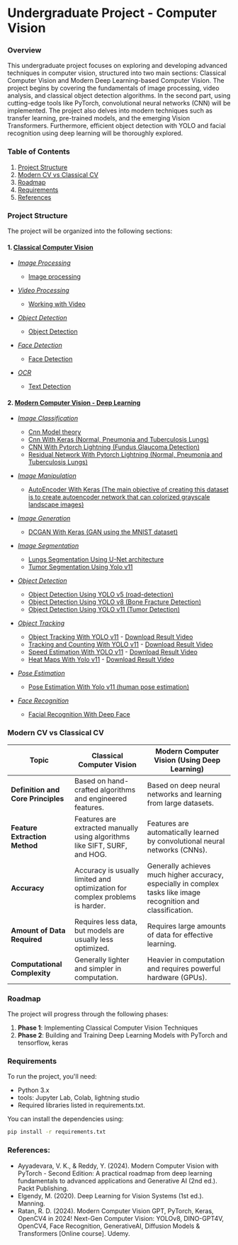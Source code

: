 # Undergraduate Project - Computer Vision

### Overview

This undergraduate project focuses on exploring and developing advanced techniques in computer vision, structured into two main sections: Classical Computer Vision and Modern Deep Learning-based Computer Vision. The project begins by covering the fundamentals of image processing, video analysis, and classical object detection algorithms. In the second part, using cutting-edge tools like PyTorch, convolutional neural networks (CNN) will be implemented. The project also delves into modern techniques such as transfer learning, pre-trained models, and the emerging Vision Transformers. Furthermore, efficient object detection with YOLO and facial recognition using deep learning will be thoroughly explored.

### Table of Contents

1.  [Project Structure](#project-structure)
2.  [Modern CV vs Classical CV](#modern-cv-vs-classical-cv)
3.  [Roadmap](#roadmap)
4.  [Requirements](#requirements)
5.  [References](#references)

### Project Structure

The project will be organized into the following sections:
#### 1. [Classical Computer Vision](https://github.com/alirezasaharkhiz9/undergraduate-project-computer-vision/tree/main/Classical%20Computer%20Vision)
- [*Image Processing*](https://github.com/alirezasaharkhiz9/Computer-Vision/tree/main/Classical%20Computer%20Vision/Image%20Processing)
  
  - [Image processing](https://github.com/alirezasaharkhiz9/Computer-Vision/blob/main/Classical%20Computer%20Vision/Image%20Processing/ImageProcessing.ipynb)
- [*Video Processing*](https://github.com/alirezasaharkhiz9/Computer-Vision/tree/main/Classical%20Computer%20Vision/Video%20Processing)
  - [Working with Video](https://github.com/alirezasaharkhiz9/Computer-Vision/blob/main/Classical%20Computer%20Vision/Video%20Processing/WorkingWithVideo.ipynb)
- [*Object Detection*](https://github.com/alirezasaharkhiz9/Computer-Vision/tree/main/Classical%20Computer%20Vision/Object%20Detection)
  - [Object Detection](https://github.com/alirezasaharkhiz9/Computer-Vision/blob/main/Classical%20Computer%20Vision/Object%20Detection/ObjectDetection.ipynb)
- [*Face Detection*](https://github.com/alirezasaharkhiz9/Computer-Vision/tree/main/Classical%20Computer%20Vision/Face%20Detection)
  - [Face Detection](https://github.com/alirezasaharkhiz9/Computer-Vision/blob/main/Classical%20Computer%20Vision/Face%20Detection/FaceDetection.ipynb)
- [*OCR*](https://github.com/alirezasaharkhiz9/Computer-Vision/tree/main/Classical%20Computer%20Vision/OCR)
  - [Text Detection](https://github.com/alirezasaharkhiz9/Computer-Vision/blob/main/Classical%20Computer%20Vision/OCR/TextDetection.ipynb)
#### 2. [Modern Computer Vision - Deep Learning](https://github.com/alirezasaharkhiz9/undergraduate-project-computer-vision/tree/main/Modern%20Computer%20Vision)
- [*Image Classification*](https://github.com/alirezasaharkhiz9/Computer-Vision/tree/main/Modern%20Computer%20Vision/Image%20Classification)
  
  - [Cnn Model theory](https://github.com/alirezasaharkhiz9/undergraduate-project-computer-vision/blob/main/Modern%20Computer%20Vision/CnnModelTheory.ipynb)
  - [Cnn With Keras (Normal, Pneumonia and Tuberculosis Lungs)](https://github.com/alirezasaharkhiz9/undergraduate-project-computer-vision/blob/main/Modern%20Computer%20Vision/CnnWithKeras.ipynb)
  - [CNN With Pytorch Lightning (Fundus Glaucoma Detection)](https://github.com/alirezasaharkhiz9/undergraduate-project-computer-vision/blob/main/Modern%20Computer%20Vision/CnnWithPytorchLightning.ipynb)
  - [Residual Network With Pytorch Lightning (Normal, Pneumonia and Tuberculosis Lungs)](https://github.com/alirezasaharkhiz9/undergraduate-project-computer-vision/blob/main/Modern%20Computer%20Vision/ResidualNetworkWithPytorchLightning.ipynb)
- [*Image Manipulation*](https://github.com/alirezasaharkhiz9/Computer-Vision/tree/main/Modern%20Computer%20Vision/Image%20Manipulation)

  - [AutoEncoder With Keras (The main objective of creating this dataset is to create autoencoder network that can colorized grayscale landscape images)](https://github.com/alirezasaharkhiz9/undergraduate-project-computer-vision/blob/main/Modern%20Computer%20Vision/AutoEncoderWithKeras.ipynb)
- [*Image Generation*](https://github.com/alirezasaharkhiz9/Computer-Vision/tree/main/Modern%20Computer%20Vision/Image%20Generation)

  - [DCGAN With Keras (GAN using the MNIST dataset)](https://github.com/alirezasaharkhiz9/undergraduate-project-computer-vision/blob/main/Modern%20Computer%20Vision/DCGANWithKeras.ipynb)
- [*Image Segmentation*](https://github.com/alirezasaharkhiz9/Computer-Vision/tree/main/Modern%20Computer%20Vision/Image%20Segmentation)

  - [Lungs Segmentation Using U-Net architecture](https://github.com/alirezasaharkhiz9/undergraduate-project-computer-vision/blob/main/Modern%20Computer%20Vision/LungsSegmentationUsingU_Net.ipynb)
  - [Tumor Segmentation Using Yolo v11](https://github.com/alirezasaharkhiz9/undergraduate-project-computer-vision/blob/main/Modern%20Computer%20Vision/TumorSegmentationUsingYolo.ipynb)
- [*Object Detection*](https://github.com/alirezasaharkhiz9/Computer-Vision/tree/main/Modern%20Computer%20Vision/Object%20Detection)

  - [Object Detection Using YOLO v5 (road-detection)](https://github.com/alirezasaharkhiz9/undergraduate-project-computer-vision/blob/main/Modern%20Computer%20Vision/ObjectDetectionUsingYOLOv5.ipynb)
  - [Object Detection Using YOLO v8 (Bone Fracture Detection)](https://github.com/alirezasaharkhiz9/undergraduate-project-computer-vision/blob/main/Modern%20Computer%20Vision/ObjectDetectionUsingYOLOv8.ipynb)
  - [Object Detection Using YOLO v11 (Tumor Detection)](https://github.com/alirezasaharkhiz9/undergraduate-project-computer-vision/blob/main/Modern%20Computer%20Vision/TumorDetectionUsingYolov11.ipynb)
- [*Object Tracking*](https://github.com/alirezasaharkhiz9/Computer-Vision/tree/main/Modern%20Computer%20Vision/Object%20Tracking)

  - [Object Tracking With YOLO v11](https://github.com/alirezasaharkhiz9/undergraduate-project-computer-vision/blob/main/Modern%20Computer%20Vision/ObjectTrackingWithYolo.ipynb) - [Download Result Video](https://raw.githubusercontent.com/alirezasaharkhiz9/undergraduate-project-computer-vision/main/Modern%20Computer%20Vision/ObjectTrackingWithYolo.avi)
  - [Tracking and Counting With YOLO v11](https://github.com/alirezasaharkhiz9/undergraduate-project-computer-vision/blob/main/Modern%20Computer%20Vision/TrackingAndCounting.ipynb) - [Download Result Video](https://raw.githubusercontent.com/alirezasaharkhiz9/undergraduate-project-computer-vision/main/Modern%20Computer%20Vision/TrackingAndCounting.mp4)
  - [Speed Estimation With YOLO v11](https://github.com/alirezasaharkhiz9/undergraduate-project-computer-vision/blob/main/Modern%20Computer%20Vision/SpeedEstimation.ipynb) - [Download Result Video](https://raw.githubusercontent.com/alirezasaharkhiz9/undergraduate-project-computer-vision/main/Modern%20Computer%20Vision/SpeedEstimation.avi)
  - [Heat Maps With Yolo v11](https://github.com/alirezasaharkhiz9/undergraduate-project-computer-vision/blob/main/Modern%20Computer%20Vision/HeatMapsWithYolo.ipynb) - [Download Result Video](https://raw.githubusercontent.com/alirezasaharkhiz9/undergraduate-project-computer-vision/main/Modern%20Computer%20Vision/heatmap_output.avi
)
- [*Pose Estimation*](https://github.com/alirezasaharkhiz9/Computer-Vision/tree/main/Modern%20Computer%20Vision/Pose%20Estimation)

  - [Pose Estimation With Yolo v11 (human pose estimation)](https://github.com/alirezasaharkhiz9/undergraduate-project-computer-vision/blob/main/Modern%20Computer%20Vision/PoseEstimationWithYolo.ipynb)
- [*Face Recognition*](https://github.com/alirezasaharkhiz9/Computer-Vision/tree/main/Modern%20Computer%20Vision/Face%20Recognition)

  - [Facial Recognition With Deep Face](https://github.com/alirezasaharkhiz9/undergraduate-project-computer-vision/blob/main/Modern%20Computer%20Vision/FacialRecognitionWithDeepFace.ipynb)

### Modern CV vs Classical CV

| **Topic**                          | **Classical Computer Vision**                                                | **Modern Computer Vision (Using Deep Learning)**                                                                |
|-----------------|-----------------------|---------------------------------|
| **Definition and Core Principles** | Based on hand-crafted algorithms and engineered features.                    | Based on deep neural networks and learning from large datasets.                                                 |
| **Feature Extraction Method**      | Features are extracted manually using algorithms like SIFT, SURF, and HOG.   | Features are automatically learned by convolutional neural networks (CNNs).                                     |
| **Accuracy**                       | Accuracy is usually limited and optimization for complex problems is harder. | Generally achieves much higher accuracy, especially in complex tasks like image recognition and classification. |
| **Amount of Data Required**        | Requires less data, but models are usually less optimized.                   | Requires large amounts of data for effective learning.                                                          |
| **Computational Complexity**       | Generally lighter and simpler in computation.                                | Heavier in computation and requires powerful hardware (GPUs).                                                   |


### Roadmap

The project will progress through the following phases:
1. **Phase 1**: Implementing Classical Computer Vision Techniques
2. **Phase 2**: Building and Training Deep Learning Models with PyTorch and tensorflow, keras


### Requirements

To run the project, you'll need:

-   Python 3.x
-   tools: Jupyter Lab, Colab, lightning studio
-   Required libraries listed in requirements.txt.

You can install the dependencies using:

``` bash
pip install -r requirements.txt
```

### References:

- Ayyadevara, V. K., & Reddy, Y. (2024). Modern Computer Vision with PyTorch - Second Edition: A practical roadmap from deep learning fundamentals to advanced applications and Generative AI (2nd ed.). Packt Publishing.
- Elgendy, M. (2020). Deep Learning for Vision Systems (1st ed.). Manning.
- Ratan, R. D. (2024). Modern Computer Vision GPT, PyTorch, Keras, OpenCV4 in 2024! Next-Gen Computer Vision: YOLOv8, DINO-GPT4V, OpenCV4, Face Recognition, GenerativeAI, Diffusion Models & Transformers [Online course]. Udemy.
